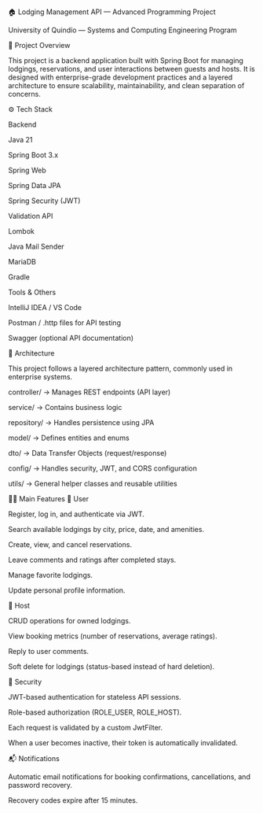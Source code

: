 🏠 Lodging Management API — Advanced Programming Project

University of Quindío — Systems and Computing Engineering Program

🎯 Project Overview

This project is a backend application built with Spring Boot for managing lodgings, reservations, and user interactions between guests and hosts.
It is designed with enterprise-grade development practices and a layered architecture to ensure scalability, maintainability, and clean separation of concerns.

⚙️ Tech Stack

Backend

Java 21

Spring Boot 3.x

Spring Web

Spring Data JPA

Spring Security (JWT)

Validation API

Lombok

Java Mail Sender

MariaDB

Gradle

Tools & Others

IntelliJ IDEA / VS Code

Postman / .http files for API testing

Swagger (optional API documentation)

🧩 Architecture

This project follows a layered architecture pattern, commonly used in enterprise systems.

controller/ → Manages REST endpoints (API layer)

service/ → Contains business logic

repository/ → Handles persistence using JPA

model/ → Defines entities and enums

dto/ → Data Transfer Objects (request/response)

config/ → Handles security, JWT, and CORS configuration

utils/ → General helper classes and reusable utilities

🧑‍💻 Main Features
👤 User

Register, log in, and authenticate via JWT.

Search available lodgings by city, price, date, and amenities.

Create, view, and cancel reservations.

Leave comments and ratings after completed stays.

Manage favorite lodgings.

Update personal profile information.

🏡 Host

CRUD operations for owned lodgings.

View booking metrics (number of reservations, average ratings).

Reply to user comments.

Soft delete for lodgings (status-based instead of hard deletion).

🔐 Security

JWT-based authentication for stateless API sessions.

Role-based authorization (ROLE_USER, ROLE_HOST).

Each request is validated by a custom JwtFilter.

When a user becomes inactive, their token is automatically invalidated.

📬 Notifications

Automatic email notifications for booking confirmations, cancellations, and password recovery.

Recovery codes expire after 15 minutes.
